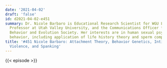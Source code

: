 ```yaml
---
date: '2021-04-02'
draft: 'false'
id: d2021-04-02-e451
summary: Dr. Nicole Barbaro is Educational Research Scientist for WGU Labs, an Adjunct
  Professor at Utah Valley University, and the Communications Officer for the Human
  Behavior and Evolution Society. Her interests are in human sexual psychology and
  behavior, including application of life history theory and sperm competition theory.
title: '#451 Nicole Barbaro: Attachment Theory, Behavior Genetics, Intimate Partner
  Violence, and Spanking'
---
```

{{< episode >}}
